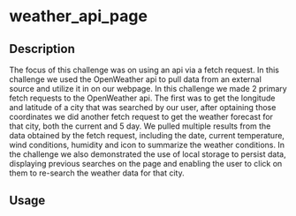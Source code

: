 # weather_api_page

## Description

The focus of this challenge was on using an api via a fetch request. In this challenge we used the OpenWeather api to pull data from an external source and utilize it in on our webpage. In this challenge we made 2 primary fetch requests to the OpenWeather api. The first was to get the longitude and latitude of a city that was searched by our user, after optaining those coordinates we did another fetch request to get the weather forecast for that city, both the current and 5 day. We pulled multiple results from the data obtained by the fetch request, including the date, current temperature, wind conditions, humidity and icon to summarize the weather conditions. In the challenge we also demonstrated the use of local storage to persist data, displaying previous searches on the page and enabling the user to click on them to re-search the weather data for that city. 

## Usage

<!-- Here is a [link to the webpage](https://rozierhj.github.io/ch05.blog.post/index.html)

This is what the web page should like like when this challenge is complete.

Light Mode Homepage
![Here is the Hompage in Light Mode](./index.html.png)

Ligh Mode Blog Posts
![Here are the Blog Posts in Light Mode](./blog.html.png) 


Dark Mode Homepage
![Here is the Homepage in Dark Mode](./index.html.darkMode.png) 

Dark Mode Blog Posts
![Here are the Blog Posts in Dark Mode](./blog.html.darkMode.png)  


A video of [The Webpage in action](https://app.screencastify.com/v3/watch/BNGVJT8Dz7fipOhJPVpb) -->